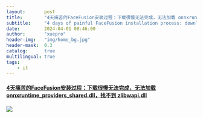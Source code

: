 ```yaml
---
layout:       post
title:        "4天痛苦的FaceFusion安装过程：下载很慢无法完成，无法加载 onnxruntime_providers_shared.dll，找不到  zlibwapi.dll"
subtitle:     "4 days of painful FaceFusion installation process: download is too slow to complete, onnxruntime_providers_shared.dll cannot be loaded, zlibwapi.dll cannot be found"
date:         2024-04-01 08:46:00
author:       "xuepro"
header-img:   "img/home_bg.jpg"
header-mask:  0.3
catalog:      true
multilingual: true
tags:
    - it
---
```


#### [4天痛苦的FaceFusion安装过程：下载很慢无法完成，无法加载 onnxruntime_providers_shared.dll，找不到  zlibwapi.dll](https://youtu.be/VEwos3jx7mo)

![](https://hwdong-net.github.io/yt_imgs/FaceFusion4Days.jpg)

